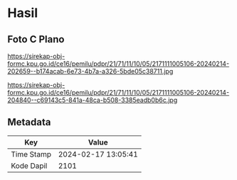 # Hasil

## Foto C Plano

https://sirekap-obj-formc.kpu.go.id/ce16/pemilu/pdpr/21/71/11/10/05/2171111005106-20240214-202659--b174acab-6e73-4b7a-a326-5bde05c38711.jpg

https://sirekap-obj-formc.kpu.go.id/ce16/pemilu/pdpr/21/71/11/10/05/2171111005106-20240214-204840--c69143c5-841a-48ca-b508-3385eadb0b6c.jpg


## Metadata

| Key        | Value               |
| ---------- | ------------------- |
| Time Stamp | 2024-02-17 13:05:41 |
| Kode Dapil | 2101                |



